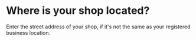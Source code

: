 # Where is your shop located?

Enter the street address of your shop, if it's not the same as your registered business location.
